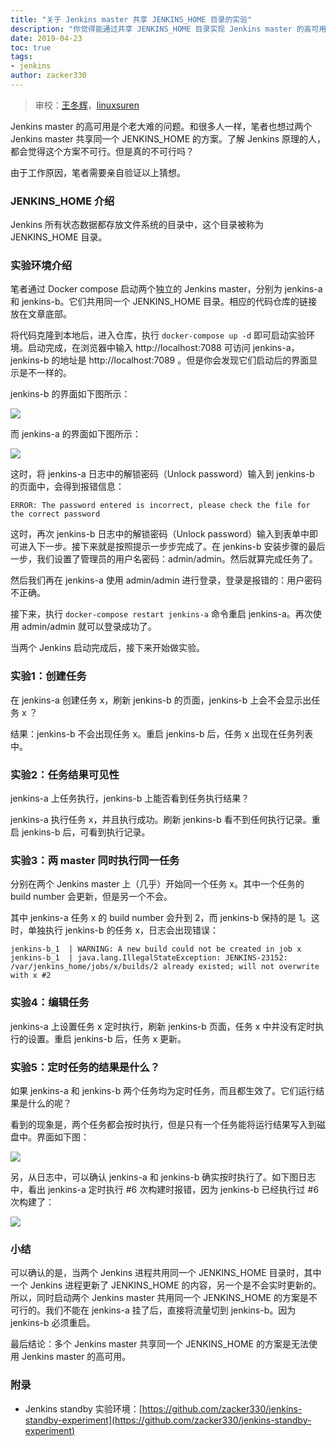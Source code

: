 ```yaml
---
title: "关于 Jenkins master 共享 JENKINS_HOME 目录的实验"
description: "你觉得能通过共享 JENKINS_HOME 目录实现 Jenkins master 的高可用吗？"
date: 2019-04-23
toc: true
tags:
- jenkins
author: zacker330
---
```

> 审校：[王冬辉](https://github.com/donhui)，[linuxsuren](https://github.com/LinuxSuRen)

Jenkins master 的高可用是个老大难的问题。和很多人一样，笔者也想过两个 Jenkins master 共享同一个 JENKINS_HOME 的方案。了解 Jenkins 原理的人，都会觉得这个方案不可行。但是真的不可行吗？

由于工作原因，笔者需要亲自验证以上猜想。

### JENKINS_HOME 介绍
Jenkins 所有状态数据都存放文件系统的目录中，这个目录被称为 JENKINS_HOME 目录。

### 实验环境介绍
笔者通过 Docker compose 启动两个独立的 Jenkins master，分别为 jenkins-a 和 jenkins-b。它们共用同一个 JENKINS_HOME 目录。相应的代码仓库的链接放在文章底部。

将代码克隆到本地后，进入仓库，执行 `docker-compose up -d` 即可启动实验环境。启动完成，在浏览器中输入 http://localhost:7088 可访问 jenkins-a，jenkins-b 的地址是 http://localhost:7089 。但是你会发现它们启动后的界面显示是不一样的。

jenkins-b 的界面如下图所示：

![](./2019-04-23-jenkins-master-shared-home/292372-fd4b85d5b9c8bdf6.png)

而 jenkins-a 的界面如下图所示：

![](./2019-04-23-jenkins-master-shared-home/292372-1bfd4e033b6c25c8.png)

这时，将 jenkins-a 日志中的解锁密码（Unlock password）输入到 jenkins-b 的页面中，会得到报错信息：
```
ERROR: The password entered is incorrect, please check the file for the correct password
```

这时，再次 jenkins-b 日志中的解锁密码（Unlock password）输入到表单中即可进入下一步。接下来就是按照提示一步步完成了。在 jenkins-b 安装步骤的最后一步，我们设置了管理员的用户名密码：admin/admin。然后就算完成任务了。

然后我们再在 jenkins-a 使用 admin/admin 进行登录，登录是报错的：用户密码不正确。

接下来，执行 `docker-compose restart jenkins-a` 命令重启 jenkins-a。再次使用 admin/admin 就可以登录成功了。

当两个 Jenkins 启动完成后，接下来开始做实验。

### 实验1：创建任务
在 jenkins-a 创建任务 x，刷新 jenkins-b 的页面，jenkins-b 上会不会显示出任务 x ？

结果：jenkins-b 不会出现任务 x。重启 jenkins-b 后，任务 x 出现在任务列表中。

### 实验2：任务结果可见性
jenkins-a 上任务执行，jenkins-b 上能否看到任务执行结果？

jenkins-a 执行任务 x，并且执行成功。刷新 jenkins-b 看不到任何执行记录。重启 jenkins-b 后，可看到执行记录。

### 实验3：两 master 同时执行同一任务
分别在两个 Jenkins master 上（几乎）开始同一个任务 x。其中一个任务的 build number 会更新，但是另一个不会。

其中 jenkins-a 任务 x 的 build number 会升到 2，而 jenkins-b 保持的是 1。这时，单独执行 jenkins-b 的任务 x，日志会出现错误：

```
jenkins-b_1  | WARNING: A new build could not be created in job x
jenkins-b_1  | java.lang.IllegalStateException: JENKINS-23152: /var/jenkins_home/jobs/x/builds/2 already existed; will not overwrite with x #2
```

### 实验4：编辑任务
jenkins-a 上设置任务 x 定时执行，刷新 jenkins-b 页面，任务 x 中并没有定时执行的设置。重启 jenkins-b 后，任务 x 更新。

### 实验5：定时任务的结果是什么？
如果 jenkins-a 和 jenkins-b 两个任务均为定时任务，而且都生效了。它们运行结果是什么的呢？

看到的现象是，两个任务都会按时执行，但是只有一个任务能将运行结果写入到磁盘中。界面如下图：

![](./2019-04-23-jenkins-master-shared-home/292372-38c7a7f8aade0793.png)

另，从日志中，可以确认 jenkins-a 和 jenkins-b 确实按时执行了。如下图日志中，看出 jenkins-a 定时执行 #6 次构建时报错，因为 jenkins-b 已经执行过 #6 次构建了：

![](./2019-04-23-jenkins-master-shared-home/292372-55e80e61f0d36dfb.png)

### 小结
可以确认的是，当两个 Jenkins 进程共用同一个 JENKINS_HOME 目录时，其中一个 Jenkins 进程更新了 JENKINS_HOME 的内容，另一个是不会实时更新的。所以，同时启动两个 Jenkins master 共用同一个 JENKINS_HOME 的方案是不可行的。我们不能在 jenkins-a 挂了后，直接将流量切到 jenkins-b。因为 jenkins-b 必须重启。

最后结论：多个 Jenkins master 共享同一个 JENKINS_HOME 的方案是无法使用 Jenkins master 的高可用。

### 附录
* Jenkins standby 实验环境：[https://github.com/zacker330/jenkins-standby-experiment](https://github.com/zacker330/jenkins-standby-experiment)
